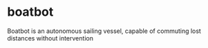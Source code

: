 boatbot
=======

Boatbot is an autonomous sailing vessel, capable of commuting lost distances without intervention
